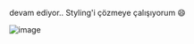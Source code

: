 devam ediyor.. Styling'i çözmeye çalışıyorum :smile:   

![image](https://user-images.githubusercontent.com/44196940/173207262-f021353c-411c-42d5-9145-2ad96e319c14.png)

